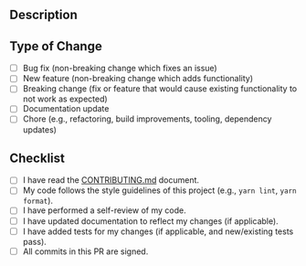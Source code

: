 ## Description

<!--
A clear and concise description of:
- What the change is
- Why it's being made
- If it fixes an open issue, link to it here (e.g., "Fixes #123")
-->


## Type of Change

<!--
Please delete the options that are not relevant.
-->
- [ ] Bug fix (non-breaking change which fixes an issue)
- [ ] New feature (non-breaking change which adds functionality)
- [ ] Breaking change (fix or feature that would cause existing functionality to not work as expected)
- [ ] Documentation update
- [ ] Chore (e.g., refactoring, build improvements, tooling, dependency updates)

## Checklist

<!--
Please go over all the following points, and put an `x` in all the boxes that apply.
If you're unsure about any of these, don't hesitate to ask!
-->
- [ ] I have read the [CONTRIBUTING.md](../CONTRIBUTING.md) document.
- [ ] My code follows the style guidelines of this project (e.g., `yarn lint`, `yarn format`).
- [ ] I have performed a self-review of my code.
- [ ] I have updated documentation to reflect my changes (if applicable).
- [ ] I have added tests for my changes (if applicable, and new/existing tests pass).
- [ ] All commits in this PR are signed.